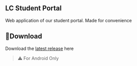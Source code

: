 ## LC Student Portal
Web application of our student portal. Made for convenience
## 💾**Download**
Download the [latest release](https://github.com/moonlighthowling616/web-redirect-app/releases) here

> ⚠️ For Android Only
